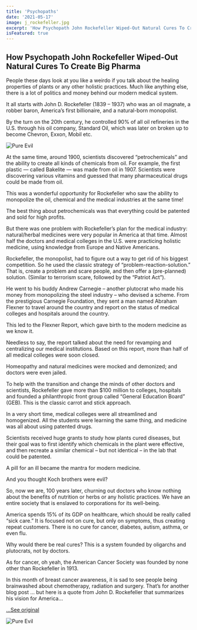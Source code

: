 ```yaml
---
title: 'Psychopaths'
date: '2021-05-17'
image: j_rockefeller.jpg
excerpt: 'How Psychopath John Rockefeller Wiped-Out Natural Cures To Create Big Pharma' 
isFeatured: true
---
```


## How Psychopath John Rockefeller Wiped-Out Natural Cures To Create Big Pharma

People these days look at you like a weirdo if you talk about the healing properties of plants or any other holistic practices. Much like anything else, there is a lot of politics and money behind our modern medical system.

It all starts with John D. Rockefeller (1839 – 1937) who was an oil magnate, a robber baron, America’s first billionaire, and a natural-born monopolist.

By the turn on the 20th century, he controlled 90% of all oil refineries in the U.S. through his oil company, Standard Oil, which was later on broken up to become Chevron, Exxon, Mobil etc.

![Pure Evil](rockefeller-standard-oil.jpg)

At the same time, around 1900, scientists discovered “petrochemicals” and the ability to create all kinds of chemicals from oil. For example, the first plastic — called Bakelite — was made from oil in 1907. Scientists were discovering various vitamins and guessed that many pharmaceutical drugs could be made from oil.

This was a wonderful opportunity for Rockefeller who saw the ability to monopolize the oil, chemical and the medical industries at the same time!

The best thing about petrochemicals was that everything could be patented and sold for high profits.

But there was one problem with Rockefeller’s plan for the medical industry: natural/herbal medicines were very popular in America at that time. Almost half the doctors and medical colleges in the U.S. were practicing holistic medicine, using knowledge from Europe and Native Americans.

Rockefeller, the monopolist, had to figure out a way to get rid of his biggest competition. So he used the classic strategy of “problem-reaction-solution.” That is, create a problem and scare people, and then offer a (pre-planned) solution. (Similar to terrorism scare, followed by the “Patriot Act”).

He went to his buddy Andrew Carnegie – another plutocrat who made his money from monopolizing the steel industry – who devised a scheme. From the prestigious Carnegie Foundation, they sent a man named Abraham Flexner to travel around the country and report on the status of medical colleges and hospitals around the country.

This led to the Flexner Report, which gave birth to the modern medicine as we know it.

Needless to say, the report talked about the need for revamping and centralizing our medical institutions. Based on this report, more than half of all medical colleges were soon closed.

Homeopathy and natural medicines were mocked and demonized; and doctors were even jailed.

To help with the transition and change the minds of other doctors and scientists, Rockefeller gave more than $100 million to colleges, hospitals and founded a philanthropic front group called “General Education Board” (GEB). This is the classic carrot and stick approach.

In a very short time, medical colleges were all streamlined and homogenized. All the students were learning the same thing, and medicine was all about using patented drugs.

Scientists received huge grants to study how plants cured diseases, but their goal was to first identify which chemicals in the plant were effective, and then recreate a similar chemical – but not identical – in the lab that could be patented.

A pill for an ill became the mantra for modern medicine.

And you thought Koch brothers were evil?

So, now we are, 100 years later, churning out doctors who know nothing about the benefits of nutrition or herbs or any holistic practices. We have an entire society that is enslaved to corporations for its well-being.

America spends 15% of its GDP on healthcare, which should be really called “sick care.” It is focused not on cure, but only on symptoms, thus creating repeat customers. There is no cure for cancer, diabetes, autism, asthma, or even flu.

Why would there be real cures? This is a system founded by oligarchs and plutocrats, not by doctors.

As for cancer, oh yeah, the American Cancer Society was founded by none other than Rockefeller in 1913.

In this month of breast cancer awareness, it is sad to see people being brainwashed about chemotherapy, radiation and surgery.  That’s for another blog post … but here is a quote from John D. Rockefeller that summarizes his vision for America…

[...See original](https://fort-russ.com/2020/05/how-psychopath-john-rockefeller-wiped-out-natural-cures-to-create-big-pharma/)

![Pure Evil](David_Rockefeller_Cabal.jpg)

